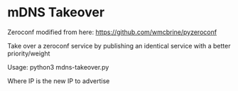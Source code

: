 # mDNS Takeover

Zeroconf modified from here: https://github.com/wmcbrine/pyzeroconf

Take over a zeroconf service by publishing an identical service with a better priority/weight

Usage: python3 mdns-takeover.py <zone> <ip>

Where IP is the new IP to advertise
